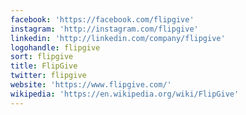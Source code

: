 ```yaml
---
facebook: 'https://facebook.com/flipgive'
instagram: 'http://instagram.com/flipgive'
linkedin: 'http://linkedin.com/company/flipgive'
logohandle: flipgive
sort: flipgive
title: FlipGive
twitter: flipgive
website: 'https://www.flipgive.com/'
wikipedia: 'https://en.wikipedia.org/wiki/FlipGive'
---
```

